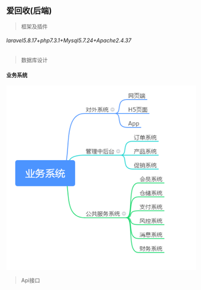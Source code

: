 ## 爱回收(后端)

> 框架及插件

###### laravel5.8.17+php7.3.1+Mysql5.7.24+Apache2.4.37

> 数据库设计
#### 业务系统
![Image text](./public/img/业务系统.png)


> Api接口

